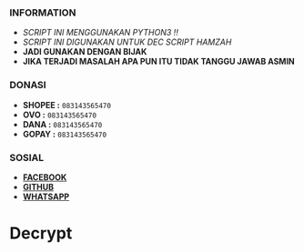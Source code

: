 ### INFORMATION
* _SCRIPT INI MENGGUNAKAN PYTHON3 !!_
* _SCRIPT INI DIGUNAKAN UNTUK DEC SCRIPT HAMZAH_
* **JADI GUNAKAN DENGAN BIJAK**
* **JIKA TERJADI MASALAH APA PUN ITU TIDAK TANGGU JAWAB ASMIN**

### DONASI
* **SHOPEE :** ```083143565470```
* **OVO :** ```083143565470```
* **DANA :** ```083143565470```
* **GOPAY :** ```083143565470```


### SOSIAL

* [**FACEBOOK**](https://fb.me/llovexnxx)
* [**GITHUB**](https://github.com/Dumai-991)
* [**WHATSAPP**](https://wa.me/6283143565470)
# Decrypt
